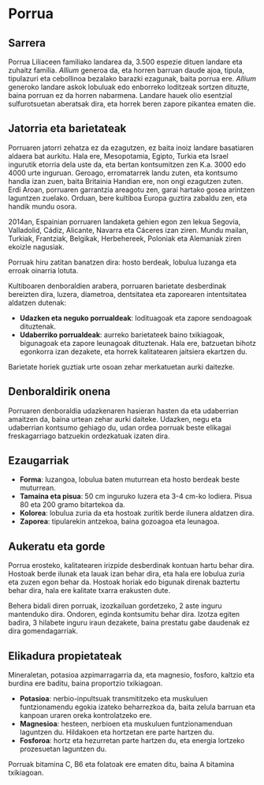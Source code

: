# Porrua

## Sarrera

Porrua Liliaceen familiako landarea da, 3.500 espezie dituen landare eta zuhaitz familia. *Allium* generoa da, eta horren barruan daude ajoa, tipula, tipulazuri eta cebollinoa bezalako barazki ezagunak, baita porrua ere. *Allium* generoko landare askok lobuluak edo enborreko loditzeak sortzen dituzte, baina porruan ez da horren nabarmena. Landare hauek olio esentzial sulfurotsuetan aberatsak dira, eta horrek beren zapore pikantea ematen die.

## Jatorria eta barietateak

Porruaren jatorri zehatza ez da ezagutzen, ez baita inoiz landare basatiaren aldaera bat aurkitu. Hala ere, Mesopotamia, Egipto, Turkia eta Israel ingurutik etorria dela uste da, eta bertan kontsumitzen zen K.a. 3000 edo 4000 urte inguruan. Geroago, erromatarrek landu zuten, eta kontsumo handia izan zuen, baita Britainia Handian ere, non ongi ezagutzen zuten. Erdi Aroan, porruaren garrantzia areagotu zen, garai hartako gosea arintzen laguntzen zuelako. Orduan, bere kultiboa Europa guztira zabaldu zen, eta handik mundu osora.

2014an, Espainian porruaren landaketa gehien egon zen lekua Segovia, Valladolid, Cádiz, Alicante, Navarra eta Cáceres izan ziren. Mundu mailan, Turkiak, Frantziak, Belgikak, Herbehereek, Poloniak eta Alemaniak ziren ekoizle nagusiak.

Porruak hiru zatitan banatzen dira: hosto berdeak, lobulua luzanga eta erroak oinarria lotuta.

Kultiboaren denboraldien arabera, porruaren barietate desberdinak bereizten dira, luzera, diametroa, dentsitatea eta zaporearen intentsitatea aldatzen dutenak:

- **Udazken eta neguko porrualdeak**: lodituagoak eta zapore sendoagoak dituztenak.
- **Udaberriko porrualdeak**: aurreko barietateek baino txikiagoak, bigunagoak eta zapore leunagoak dituztenak. Hala ere, batzuetan bihotz egonkorra izan dezakete, eta horrek kalitatearen jaitsiera ekartzen du.

Barietate horiek guztiak urte osoan zehar merkatuetan aurki daitezke.

## Denboraldirik onena

Porruaren denboraldia udazkenaren hasieran hasten da eta udaberrian amaitzen da, baina urtean zehar aurki daiteke. Udazken, negu eta udaberrian kontsumo gehiago du, udan ordea porruak beste elikagai freskagarriago batzuekin ordezkatuak izaten dira.

## Ezaugarriak

- **Forma**: luzangoa, lobulua baten muturrean eta hosto berdeak beste muturrean.
- **Tamaina eta pisua**: 50 cm inguruko luzera eta 3-4 cm-ko lodiera. Pisua 80 eta 200 gramo bitartekoa da.
- **Kolorea**: lobulua zuria da eta hostoak zuritik berde ilunera aldatzen dira.
- **Zaporea**: tipularekin antzekoa, baina gozoagoa eta leunagoa.

## Aukeratu eta gorde

Porrua erosteko, kalitatearen irizpide desberdinak kontuan hartu behar dira. Hostoak berde ilunak eta lauak izan behar dira, eta hala ere lobulua zuria eta zuzen egon behar da. Hostoak horiak edo bigunak direnak baztertu behar dira, hala ere kalitate txarra erakusten dute. 

Behera bidali diren porruak, izozkailuan gordetzeko, 2 aste inguru mantenduko dira. Ondoren, eginda kontsumitu behar dira. Izotza egiten badira, 3 hilabete inguru iraun dezakete, baina prestatu gabe daudenak ez dira gomendagarriak.

## Elikadura propietateak

Mineraletan, potasioa azpimarragarria da, eta magnesio, fosforo, kaltzio eta burdina ere baditu, baina proportzio txikiagoan.

- **Potasioa**: nerbio-inpultsuak transmititzeko eta muskuluen funtzionamendu egokia izateko beharrezkoa da, baita zelula barruan eta kanpoan uraren oreka kontrolatzeko ere.
- **Magnesioa**: hesteen, nerbioen eta muskuluen funtzionamenduan laguntzen du. Hildakoen eta hortzetan ere parte hartzen du.
- **Fosforoa**: hortz eta hezurretan parte hartzen du, eta energia lortzeko prozesuetan laguntzen du.

Porruak bitamina C, B6 eta folatoak ere ematen ditu, baina A bitamina txikiagoan. 
